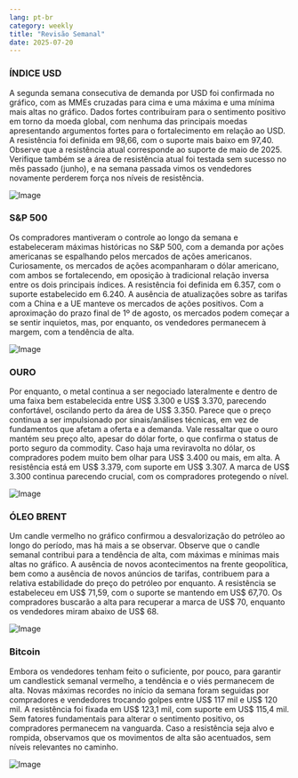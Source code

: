 ```yaml
---
lang: pt-br
category: weekly
title: "Revisão Semanal"
date: 2025-07-20
---
```


### ÍNDICE USD

A segunda semana consecutiva de demanda por USD foi confirmada no gráfico, com as MMEs cruzadas para cima e uma máxima e uma mínima mais altas no gráfico. Dados fortes contribuíram para o sentimento positivo em torno da moeda global, com nenhuma das principais moedas apresentando argumentos fortes para o fortalecimento em relação ao USD. A resistência foi definida em 98,66, com o suporte mais baixo em 97,40. Observe que a resistência atual corresponde ao suporte de maio de 2025. Verifique também se a área de resistência atual foi testada sem sucesso no mês passado (junho), e na semana passada vimos os vendedores novamente perderem força nos níveis de resistência.

![Image](https://markleighedu.github.io/img/Jul-2025/20-Jul-2025/usdindex.jpg)

### S&P 500

Os compradores mantiveram o controle ao longo da semana e estabeleceram máximas históricas no S&P 500, com a demanda por ações americanas se espalhando pelos mercados de ações americanos. Curiosamente, os mercados de ações acompanharam o dólar americano, com ambos se fortalecendo, em oposição à tradicional relação inversa entre os dois principais índices. A resistência foi definida em 6.357, com o suporte estabelecido em 6.240. A ausência de atualizações sobre as tarifas com a China e a UE manteve os mercados de ações positivos. Com a aproximação do prazo final de 1º de agosto, os mercados podem começar a se sentir inquietos, mas, por enquanto, os vendedores permanecem à margem, com a tendência de alta.

![Image](https://markleighedu.github.io/img/Jul-2025/20-Jul-2025/sp500.jpg)

### OURO

Por enquanto, o metal continua a ser negociado lateralmente e dentro de uma faixa bem estabelecida entre US$ 3.300 e US$ 3.370, parecendo confortável, oscilando perto da área de US$ 3.350. Parece que o preço continua a ser impulsionado por sinais/análises técnicas, em vez de fundamentos que afetam a oferta e a demanda. Vale ressaltar que o ouro mantém seu preço alto, apesar do dólar forte, o que confirma o status de porto seguro da commodity. Caso haja uma reviravolta no dólar, os compradores podem muito bem olhar para US$ 3.400 ou mais, em alta. A resistência está em US$ 3.379, com suporte em US$ 3.307. A marca de US$ 3.300 continua parecendo crucial, com os compradores protegendo o nível.

![Image](https://markleighedu.github.io/img/Jul-2025/20-Jul-2025/gold.jpg)

### ÓLEO BRENT

Um candle vermelho no gráfico confirmou a desvalorização do petróleo ao longo do período, mas há mais a se observar. Observe que o candle semanal contribui para a tendência de alta, com máximas e mínimas mais altas no gráfico. A ausência de novos acontecimentos na frente geopolítica, bem como a ausência de novos anúncios de tarifas, contribuem para a relativa estabilidade do preço do petróleo por enquanto. A resistência se estabeleceu em US$ 71,59, com o suporte se mantendo em US$ 67,70. Os compradores buscarão a alta para recuperar a marca de US$ 70, enquanto os vendedores miram abaixo de US$ 68.

![Image](https://markleighedu.github.io/img/Jul-2025/20-Jul-2025/brentoil.jpg)

### Bitcoin

Embora os vendedores tenham feito o suficiente, por pouco, para garantir um candlestick semanal vermelho, a tendência e o viés permanecem de alta. Novas máximas recordes no início da semana foram seguidas por compradores e vendedores trocando golpes entre US$ 117 mil e US$ 120 mil. A resistência foi fixada em US$ 123,1 mil, com suporte em US$ 115,4 mil. Sem fatores fundamentais para alterar o sentimento positivo, os compradores permanecem na vanguarda. Caso a resistência seja alvo e rompida, observamos que os movimentos de alta são acentuados, sem níveis relevantes no caminho.

![Image](https://markleighedu.github.io/img/Jul-2025/20-Jul-2025/bitcoin.jpg)

